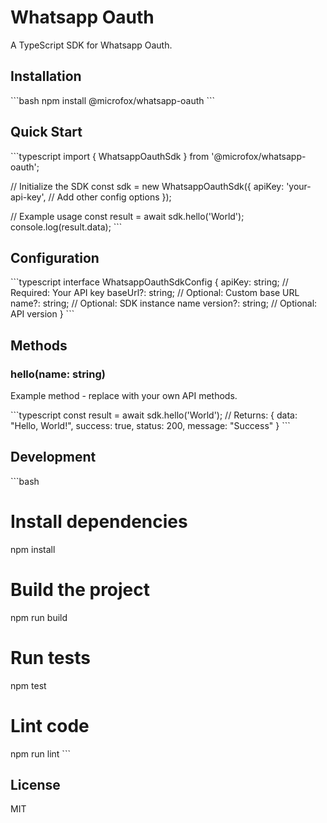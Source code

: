 # Whatsapp Oauth

<!-- Add your project description here -->
A TypeScript SDK for Whatsapp Oauth.

## Installation

\`\`\`bash
npm install @microfox/whatsapp-oauth
\`\`\`

## Quick Start

\`\`\`typescript
import { WhatsappOauthSdk } from '@microfox/whatsapp-oauth';

// Initialize the SDK
const sdk = new WhatsappOauthSdk({
  apiKey: 'your-api-key',
  // Add other config options
});

// Example usage
const result = await sdk.hello('World');
console.log(result.data);
\`\`\`

## Configuration

\`\`\`typescript
interface WhatsappOauthSdkConfig {
  apiKey: string;        // Required: Your API key
  baseUrl?: string;      // Optional: Custom base URL
  name?: string;         // Optional: SDK instance name
  version?: string;      // Optional: API version
}
\`\`\`

## Methods

### hello(name: string)

Example method - replace with your own API methods.

\`\`\`typescript
const result = await sdk.hello('World');
// Returns: { data: "Hello, World!", success: true, status: 200, message: "Success" }
\`\`\`

<!-- 
## TODO: Add your API documentation here

### getData(id: string)
\`\`\`typescript
const data = await sdk.getData('123');
\`\`\`

### createItem(item: object)
\`\`\`typescript
const result = await sdk.createItem({ name: 'Example' });
\`\`\`
-->

## Development

\`\`\`bash
# Install dependencies
npm install

# Build the project
npm run build

# Run tests
npm test

# Lint code
npm run lint
\`\`\`

## License

MIT
